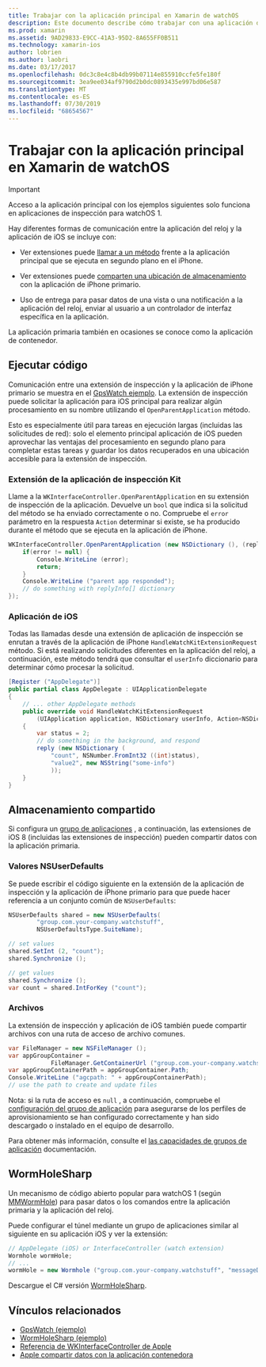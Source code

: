 ```yaml
---
title: Trabajar con la aplicación principal en Xamarin de watchOS
description: Este documento describe cómo trabajar con una aplicación de watchOS primaria en Xamarin. Describe las extensiones de aplicación de WatchKit, aplicaciones de iOS, almacenamiento compartido y mucho más.
ms.prod: xamarin
ms.assetid: 9AD29833-E9CC-41A3-95D2-8A655FF0B511
ms.technology: xamarin-ios
author: lobrien
ms.author: laobri
ms.date: 03/17/2017
ms.openlocfilehash: 0dc3c8e4c8b4db99b07114e855910ccfe5fe180f
ms.sourcegitcommit: 3ea9ee034af9790d2b0dc0893435e997bd06e587
ms.translationtype: MT
ms.contentlocale: es-ES
ms.lasthandoff: 07/30/2019
ms.locfileid: "68654567"
---
```

# <a name="working-with-the-watchos-parent-application-in-xamarin"></a>Trabajar con la aplicación principal en Xamarin de watchOS

> [!IMPORTANT]
> Acceso a la aplicación principal con los ejemplos siguientes solo funciona en aplicaciones de inspección para watchOS 1.


Hay diferentes formas de comunicación entre la aplicación del reloj y la aplicación de iOS se incluye con:

- Ver extensiones puede [llamar a un método](#code) frente a la aplicación principal que se ejecuta en segundo plano en el iPhone.

- Ver extensiones puede [comparten una ubicación de almacenamiento](#storage) con la aplicación de iPhone primario.

- Uso de entrega para pasar datos de una vista o una notificación a la aplicación del reloj, enviar al usuario a un controlador de interfaz específica en la aplicación.

La aplicación primaria también en ocasiones se conoce como la aplicación de contenedor.


<a name="code" />

## <a name="run-code"></a>Ejecutar código

Comunicación entre una extensión de inspección y la aplicación de iPhone primario se muestra en el [GpsWatch ejemplo](https://docs.microsoft.com/samples/xamarin/ios-samples/watchkit-gpswatch).
La extensión de inspección puede solicitar la aplicación para iOS principal para realizar algún procesamiento en su nombre utilizando el `OpenParentApplication` método.

Esto es especialmente útil para tareas en ejecución largas (incluidas las solicitudes de red): solo el elemento principal aplicación de iOS pueden aprovechar las ventajas del procesamiento en segundo plano para completar estas tareas y guardar los datos recuperados en una ubicación accesible para la extensión de inspección.



### <a name="watch-kit-app-extension"></a>Extensión de la aplicación de inspección Kit

Llame a la `WKInterfaceController.OpenParentApplication` en su extensión de inspección de la aplicación. Devuelve un `bool` que indica si la solicitud del método se ha enviado correctamente o no. Compruebe el `error` parámetro en la respuesta `Action` determinar si existe, se ha producido durante el método que se ejecuta en la aplicación de iPhone.

```csharp
WKInterfaceController.OpenParentApplication (new NSDictionary (), (replyInfo, error) => {
    if(error != null) {
        Console.WriteLine (error);
        return;
    }
    Console.WriteLine ("parent app responded");
    // do something with replyInfo[] dictionary
});
```


### <a name="ios-app"></a>Aplicación de iOS

Todas las llamadas desde una extensión de aplicación de inspección se enrutan a través de la aplicación de iPhone `HandleWatchKitExtensionRequest` método.
Si está realizando solicitudes diferentes en la aplicación del reloj, a continuación, este método tendrá que consultar el `userInfo` diccionario para determinar cómo procesar la solicitud.


```csharp
[Register ("AppDelegate")]
public partial class AppDelegate : UIApplicationDelegate
{
    // ... other AppDelegate methods
    public override void HandleWatchKitExtensionRequest
        (UIApplication application, NSDictionary userInfo, Action<NSDictionary> reply)
    {
        var status = 2;
        // do something in the background, and respond
        reply (new NSDictionary (
            "count", NSNumber.FromInt32 ((int)status),
            "value2", new NSString("some-info")
            ));
    }
}
```


<a name="storage" />

## <a name="shared-storage"></a>Almacenamiento compartido

Si configura un [grupo de aplicaciones](~/ios/watchos/app-fundamentals/app-groups.md) , a continuación, las extensiones de iOS 8 (incluidas las extensiones de inspección) pueden compartir datos con la aplicación primaria.

<a name="nsuserdefaults" />

### <a name="nsuserdefaults"></a>Valores NSUserDefaults

Se puede escribir el código siguiente en la extensión de la aplicación de inspección y la aplicación de iPhone primario para que puede hacer referencia a un conjunto común de `NSUserDefaults`:

```csharp
NSUserDefaults shared = new NSUserDefaults(
        "group.com.your-company.watchstuff",
        NSUserDefaultsType.SuiteName);

// set values
shared.SetInt (2, "count");
shared.Synchronize ();

// get values
shared.Synchronize ();
var count = shared.IntForKey ("count");
```

<a name="files" />

### <a name="files"></a>Archivos

La extensión de inspección y aplicación de iOS también puede compartir archivos con una ruta de acceso de archivo comunes.

```csharp
var FileManager = new NSFileManager ();
var appGroupContainer =
            FileManager.GetContainerUrl ("group.com.your-company.watchstuff");
var appGroupContainerPath = appGroupContainer.Path;
Console.WriteLine ("agcpath: " + appGroupContainerPath);
// use the path to create and update files
```

Nota: si la ruta de acceso es `null` , a continuación, compruebe el [configuración del grupo de aplicación](~/ios/watchos/app-fundamentals/app-groups.md) para asegurarse de los perfiles de aprovisionamiento se han configurado correctamente y han sido descargado o instalado en el equipo de desarrollo.

Para obtener más información, consulte el [las capacidades de grupos de aplicación](~/ios/deploy-test/provisioning/capabilities/app-groups-capabilities.md) documentación.

## <a name="wormholesharp"></a>WormHoleSharp

Un mecanismo de código abierto popular para watchOS 1 (según [MMWormHole](https://github.com/mutualmobile/MMWormhole)) para pasar datos o los comandos entre la aplicación primaria y la aplicación del reloj.

Puede configurar el túnel mediante un grupo de aplicaciones similar al siguiente en su aplicación iOS y ver la extensión:

```csharp
// AppDelegate (iOS) or InterfaceController (watch extension)
Wormhole wormHole;
// ...
wormHole = new Wormhole ("group.com.your-company.watchstuff", "messageDir");
```

Descargue el C# versión [WormHoleSharp](https://github.com/Clancey/WormHoleSharp).



## <a name="related-links"></a>Vínculos relacionados

- [GpsWatch (ejemplo)](https://docs.microsoft.com/samples/xamarin/ios-samples/watchos-watchkitcatalog)
- [WormHoleSharp (ejemplo)](https://github.com/Clancey/WormHoleSharp)
- [Referencia de WKInterfaceController de Apple](https://developer.apple.com/library/prerelease/ios/documentation/WatchKit/Reference/WKInterfaceController_class/index.html#//apple_ref/occ/clm/WKInterfaceController/openParentApplication:reply:)
- [Apple compartir datos con la aplicación contenedora](https://developer.apple.com/library/ios/documentation/General/Conceptual/ExtensibilityPG/ExtensionScenarios.html)
